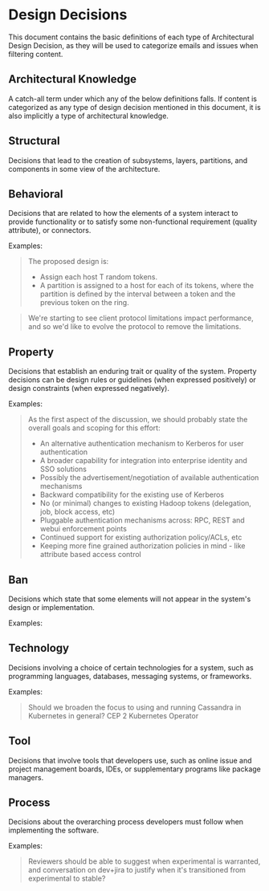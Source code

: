 # Design Decisions

This document contains the basic definitions of each type of Architectural Design Decision, as they will be used to categorize emails and issues when filtering content.



## Architectural Knowledge

A catch-all term under which any of the below definitions falls. If content is categorized as any type of design decision mentioned in this document, it is also implicitly a type of architectural knowledge.

## Structural

Decisions that lead to the creation of subsystems, layers, partitions, and components in some view of the architecture.

## Behavioral

Decisions that are related to how the elements of a system interact to provide functionality or to satisfy some non-functional requirement (quality attribute), or connectors.

Examples:

> The proposed design is:
> * Assign each host T random tokens.
> * A partition is assigned to a host for each of its tokens, where the
> partition is defined by the interval between a token and the previous token on the ring.

> We're starting to see client protocol limitations impact performance, and so we'd like to evolve the protocol to remove the limitations.

## Property

Decisions that establish an enduring trait or quality of the system. Property decisions can be design rules or guidelines (when expressed positively) or design constraints (when expressed negatively).

Examples:

> As the first aspect of the discussion, we should probably state the overall goals and scoping for this effort:
> * An alternative authentication mechanism to Kerberos for user authentication
> * A broader capability for integration into enterprise identity and SSO solutions
> * Possibly the advertisement/negotiation of available authentication mechanisms
> * Backward compatibility for the existing use of Kerberos
> * No (or minimal) changes to existing Hadoop tokens (delegation, job, block access, etc)
> * Pluggable authentication mechanisms across: RPC, REST and webui enforcement points
> * Continued support for existing authorization policy/ACLs, etc
> * Keeping more fine grained authorization policies in mind - like attribute based access control



## Ban

Decisions which state that some elements will not appear in the system's design or implementation.

Examples:

> 

## Technology

Decisions involving a choice of certain technologies for a system, such as programming languages, databases, messaging systems, or frameworks.

Examples:

> Should we broaden the focus to using and running Cassandra in Kubernetes in general? CEP 2 Kubernetes Operator

## Tool

Decisions that involve tools that developers use, such as online issue and project management boards, IDEs, or supplementary programs like package managers.

## Process

Decisions about the overarching process developers must follow when implementing the software.

Examples:

> Reviewers should be able to suggest when experimental is warranted, and conversation on dev+jira to justify when it's transitioned from experimental to stable?